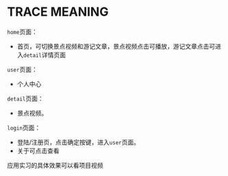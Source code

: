 # TRACE MEANING 
`home`页面：
- 首页，可切换景点视频和游记文章，景点视频点击可播放，游记文章点击可进入`detail`详情页面

`user`页面：
- 个人中心

`detail`页面：
- 景点视频。

`login`页面：
- 登陆/注册页，点击确定按键，进入`user`页面。
- 关于可点击查看

应用实习的具体效果可以看项目视频
